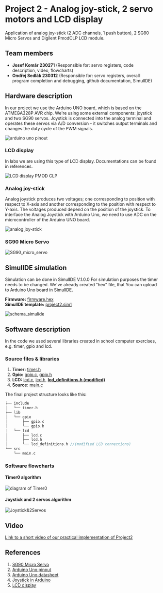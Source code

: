 # Project 2 - Analog joy-stick, 2 servo motors and LCD display

Application of analog joy-stick (2 ADC channels, 1 push button), 2 SG90 Micro Servos and Digilent PmodCLP LCD module.

## Team members

   * **Josef Komár 230271** (Responsible for: servo registers, code description, video, flowcharts)
   * **Ondřej Sedlák 230312** (Responsible for: servo registers, overall program completion and debugging, github documentation, SimulIDE)

## Hardware description

In our project we use the Arduino UNO board, which is based on the ATMEGA328P AVR chip. We're using some external components: joystick and two SG90 servos. Joystick is connected into the analog terminal and operates these servos via A/D conversion - it switches output terminals and changes the duty cycle of the PWM signals.

![arduino uno pinout](images/arduino_pinout.png)

### LCD display

In labs we are using this type of LCD display. Documentations can be found in references.

![LCD display PMOD CLP](images/pmod_clp.png)

### Analog joy-stick

Analog joystick produces two voltages; one corresponding to position with respect to X-axis and another corresponding to the position with respect to Y-axis. The voltages produced depend on the position of the joystick.
To interface the Analog Joystick with Arduino Uno, we need to use ADC on the microcontroller of the Arduino UNO board.

![analog joy-stick](images/joystick.jpg)

### SG90 Micro Servo


![SG90_micro_servo](images/SG90_micro_servo.jpg)

## SimulIDE simulation

Simulation can be done in SimulIDE V.1.0.0
For simulation purposes the timer needs to be changed. We've already created "hex" file, that You can upload to Arduino Uno board in SimulIDE.

**Firmware:** [firmware.hex](https://github.com/xsedla1y/digital-electronics-2/blob/main/Project2/Project2_simulations/firmware.rar) <br/>
**SimulIDE template:** [project2.sim1](https://github.com/xsedla1y/digital-electronics-2/blob/main/Project2/Project2_simulations/project2.sim1)

![schema_simulide](images/schema_simulide.png)

## Software description

In the code we used several libraries created in school computer exercises, e.g. timer, gpio and lcd.

### Source files & libraries

 1. **Timer:** [timer.h](https://github.com/xsedla1y/digital-electronics-2/blob/main/Project2/include/timer.h)
 2. **Gpio:** [gpio.c](https://github.com/xsedla1y/digital-electronics-2/blob/main/Project2/lib/gpio/gpio.c), [gpio.h](https://github.com/xsedla1y/digital-electronics-2/blob/main/Project2/lib/gpio/gpio.h)
 3. **LCD:** [lcd.c](https://github.com/xsedla1y/digital-electronics-2/blob/main/Project2/lib/lcd/lcd.c), [lcd.h](https://github.com/xsedla1y/digital-electronics-2/blob/main/Project2/lib/lcd/lcd.h), [**lcd_definitions.h (modified)**](https://github.com/xsedla1y/digital-electronics-2/blob/main/Project2/lib/lcd/lcd_definitions.h)
 4. **Source:** [main.c](https://github.com/xsedla1y/digital-electronics-2/blob/main/Project2/src/main.c)

  The final project structure looks like this:
   ```c
   ├── include
   │   └── timer.h
   ├── lib
   │   └── gpio
   │       ├── gpio.c
   │       └── gpio.h
   |   └── lcd
   │       ├── lcd.c
   │       ├── lcd.h
   │       └── lcd_definitions.h //(modified LCD connections)
   └── src
       └── main.c
   ```

### Software flowcharts

#### Timer0 algorithm
![diagram of Timer0](images/timer0.svg)

#### Joystick and 2 servos algorithm
![Joystick&2Servos](images/project_joystickservo.svg)


## Video

[Link to a short video of our practical implementation of Project2]()

## References

1. [SG90 Micro Servo](https://www.kjell.com/globalassets/mediaassets/701916_87897_datasheet_en.pdf?ref=4287817A7A)
2. [Arduino Uno pinout](https://docs.arduino.cc/hardware/uno-rev3)
3. [Arduino Uno datasheet](https://docs.arduino.cc/static/581ef7a3be69646a3f9eb4f6e2575548/A000066-datasheet.pdf)
4. [Joystick in Arduino](https://www.electronicwings.com/arduino/analog-joystick-interfacing-with-arduino-uno)
5. [LCD display](https://www.tme.eu/en/details/410-142p/add-on-boards/digilent/pmodclp/)
